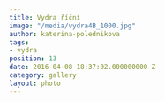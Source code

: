 ```yaml
---
title: Vydra říční
image: "/media/vydra4B_1000.jpg"
author: katerina-polednikova
tags:
- vydra
position: 13
date: 2016-04-08 18:37:02.000000000 Z
category: gallery
layout: photo
---
```

